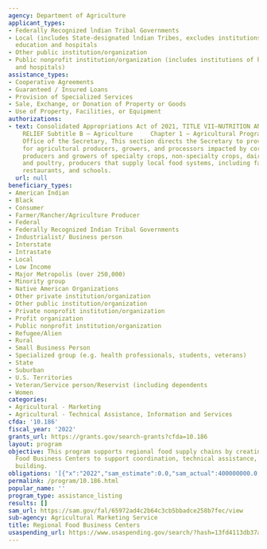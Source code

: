 ```yaml
---
agency: Department of Agriculture
applicant_types:
- Federally Recognized lndian Tribal Governments
- Local (includes State-designated lndian Tribes, excludes institutions of higher
  education and hospitals
- Other public institution/organization
- Public nonprofit institution/organization (includes institutions of higher education
  and hospitals)
assistance_types:
- Cooperative Agreements
- Guaranteed / Insured Loans
- Provision of Specialized Services
- Sale, Exchange, or Donation of Property or Goods
- Use of Property, Facilities, or Equipment
authorizations:
- text: Consolidated Appropriations Act of 2021, TITLE VII—NUTRITION AND AGRICULTURE
    RELIEF Subtitle B – Agriculture     Chapter 1 – Agricultural Programs, Sec. 751.
    Office of the Secretary, This section directs the Secretary to provide support
    for agricultural producers, growers, and processors impacted by coronavirus, including
    producers and growers of specialty crops, non-specialty crops, dairy, livestock
    and poultry, producers that supply local food systems, including farmers markets,
    restaurants, and schools.
  url: null
beneficiary_types:
- American Indian
- Black
- Consumer
- Farmer/Rancher/Agriculture Producer
- Federal
- Federally Recognized Indian Tribal Governments
- Industrialist/ Business person
- Interstate
- Intrastate
- Local
- Low Income
- Major Metropolis (over 250,000)
- Minority group
- Native American Organizations
- Other private institution/organization
- Other public institution/organization
- Private nonprofit institution/organization
- Profit organization
- Public nonprofit institution/organization
- Refugee/Alien
- Rural
- Small Business Person
- Specialized group (e.g. health professionals, students, veterans)
- State
- Suburban
- U.S. Territories
- Veteran/Service person/Reservist (including dependents
- Women
categories:
- Agricultural - Marketing
- Agricultural - Technical Assistance, Information and Services
cfda: '10.186'
fiscal_year: '2022'
grants_url: https://grants.gov/search-grants?cfda=10.186
layout: program
objective: This program supports regional food supply chains by creating Regional
  Food Business Centers to support coordination, technical assistance, and capacity
  building.
obligations: '[{"x":"2022","sam_estimate":0.0,"sam_actual":400000000.0,"usa_spending_actual":0.0},{"x":"2023","sam_estimate":0.0,"sam_actual":0.0,"usa_spending_actual":360000000.0},{"x":"2024","sam_estimate":0.0,"sam_actual":0.0,"usa_spending_actual":0.0}]'
permalink: /program/10.186.html
popular_name: ''
program_type: assistance_listing
results: []
sam_url: https://sam.gov/fal/65972ad4c2b64c3cb5bbadce258b7fec/view
sub-agency: Agricultural Marketing Service
title: Regional Food Business Centers
usaspending_url: https://www.usaspending.gov/search/?hash=13fd4113db37a5b07d78ea735309d9aa
---
```

